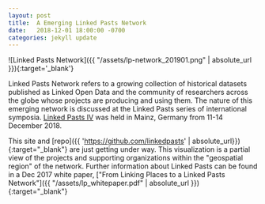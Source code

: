 ```yaml
---
layout: post
title:  A Emerging Linked Pasts Network
date:   2018-12-01 18:00:00 -0700
categories: jekyll update
---
```


<!-- <iframe
  src="https://embed.kumu.io/1140db5c6ab7f22791c8be13b5896688"
  width="940" height="600" frameborder="0"></iframe> -->

![Linked Pasts Network]({{ "/assets/lp-network_201901.png" | absolute_url }}){:target='_blank'}

Linked Pasts Network refers to a growing collection of historical datasets published as Linked Open Data and the community of researchers across the globe whose projects are producing and using them. The nature of this emerging network is discussed at the Linked Pasts series of international symposia. [Linked Pasts IV](https://www.eventbrite.com/e/linked-pasts-iv-views-from-inside-the-lod-cloud-tickets-47761266233) was held in Mainz, Germany from 11-14 December 2018.

This site and [repo]({{ 'https://github.com/linkedpasts' | absolute_url}}){:target="_blank"} are just getting under way. This visualization is a partial view of the projects and supporting organizations within the "geospatial region" of the network. Further information about Linked Pasts can be found in a Dec 2017 white paper, ["From Linking Places to a Linked Pasts Network"]({{ "/assets/lp_whitepaper.pdf" | absolute_url }}){:target="_blank"}
